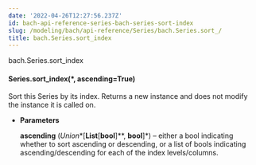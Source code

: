 ```yaml
---
date: '2022-04-26T12:27:56.237Z'
id: bach-api-reference-series-bach-series-sort-index
slug: /modeling/bach/api-reference/Series/bach.Series.sort_/
title: bach.Series.sort_index
---
```


bach.Series.sort_index


#### Series.sort_index(\*, ascending=True)
Sort this Series by its index.
Returns a new instance and does not modify the instance it is called on.


* **Parameters**

    **ascending** (*Union**[**List**[**bool**]**, **bool**]*) – either a bool indicating whether to sort ascending or descending, or a list of
    bools indicating ascending/descending for each of the index levels/columns.


<!-- !! processed by numpydoc !! -->
